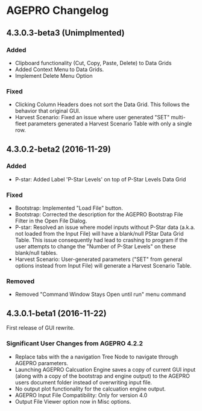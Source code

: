 
# AGEPRO Changelog

## 4.3.0.3-beta3 (Unimplmented)

### Added
- Clipboard functionality (Cut, Copy, Paste, Delete) to Data Grids
- Added Context Menu to Data Grids.
- Implement Delete Menu Option

### Fixed
- Clicking Column Headers does not sort the Data Grid. This follows the behavior that original GUI.
- Harvest Scenario: Fixed an issue where user generated "SET" multi-fleet parameters generated a Harvest Scenario Table with only a single row.

## 4.3.0.2-beta2 (2016-11-29)

### Added
- P-star: Added Label 'P-Star Levels' on top of P-Star Levels Data Grid 

### Fixed
- Bootstrap: Implemented "Load File" button. 
- Bootstrap: Corrected the description for the AGEPRO Bootstrap File Filter in the Open File Dialog.
- P-star: Resolved an issue where model inputs without P-Star data (a.k.a. not loaded from the Input File) will have a blank/null PStar Data Grid Table. This issue consequently had lead to crashing to program if the user attempts to change the "Number of P-Star Levels" on these blank/null tables.
- Harvest Scenario: User-generated parameters ("SET" from general options instead from Input File) will generate a Harvest Scenario Table. 

### Removed
- Removed "Command Window Stays Open until run" menu command

## 4.3.0.1-beta1 (2016-11-22)
First release of GUI rewrite.
 
### Significant User Changes from AGEPRO 4.2.2
- Replace tabs with the a navigation Tree Node to navigate through AGEPRO parameters.    
- Launching AGEPRO Calcuation Engine saves a copy of current GUI input (along with a copy of the bootstrap and engine output) to the AGEPRO users document folder instead of overwriting input file.
- No output plot functionality for the calcuation engine output.
- AGEPRO Input File Compatibility: Only for version 4.0 
- Output File Viewer option now in Misc options.